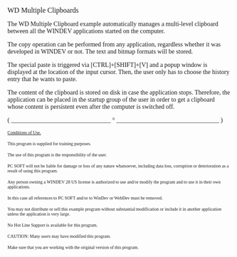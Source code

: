   
<span style="font-family:Arial sans-serif;font-size:16px;">WD Multiple Clipboards</span>

  
<span style="font-family:Arial sans-serif;font-size:14px;">The WD Multiple Clipboard example automatically manages a multi-level clipboard between all the WINDEV applications started on the computer.</span>

<span style="font-family:Arial sans-serif;font-size:14px;">The copy operation can be performed from any application, regardless whether it was developed in WINDEV or not. The text and bitmap formats will be stored.</span>

<span style="font-family:Arial sans-serif;font-size:14px;">The special paste is triggered via \[CTRL\]+\[SHIFT\]+\[V\] and a popup window is displayed at the location of the input cursor. Then, the user only has to choose the history entry that he wants to paste. </span>

<span style="font-family:Arial sans-serif;font-size:14px;">The content of the clipboard is stored on disk in case the application stops. Therefore, the application can be placed in the startup group of the user in order to get a clipboard whose content is persistent even after the computer is switched off.</span>

  
  
<span style="font-family:Arial sans-serif;font-size:14px;">( \_\_\_\_\_\_\_\_\_\_\_\_\_\_\_\_\_\_\_\_\_\_\_\_\_\_\_\_\_\_\_\_ ° \_\_\_\_\_\_\_\_\_\_\_\_\_\_\_\_\_\_\_\_\_\_\_\_\_\_\_\_\_\_\_\_\_ )</span>

  
<span style="text-decoration:underline;font-family:Arial sans-serif;font-size:10px;">Conditions of Use.</span>

<span style="font-family:Arial sans-serif;font-size:10px;">This program is supplied for training purposes.</span>

<span style="font-family:Arial sans-serif;font-size:10px;">The use of this program is the responsibility of the user. </span>

<span style="font-family:Arial sans-serif;font-size:10px;">PC SOFT will not be liable for damage or loss of any nature whatsoever, including data loss, corruption or deterioration as a result of using this program.</span>

<span style="font-family:Arial sans-serif;font-size:10px;">Any person owning a WINDEV 28 US license is authorized to use and/or modify the program and to use it in their own applications. </span>

<span style="font-family:Arial sans-serif;font-size:10px;">In this case all references to PC SOFT and/or to WinDev or WebDev must be removed.</span>

<span style="font-family:Arial sans-serif;font-size:10px;">You may not distribute or sell this example program without substantial modification or include it in another application unless the application is very large.</span>

  
<span style="font-family:Arial sans-serif;font-size:10px;">No Hot Line Support is available for this program.</span>

  
<span style="font-family:Arial sans-serif;font-size:10px;">CAUTION: Many users may have modified this program. </span>

<span style="font-family:Arial sans-serif;font-size:10px;">Make sure that you are working with the original version of this program.</span>

  
  
  
  